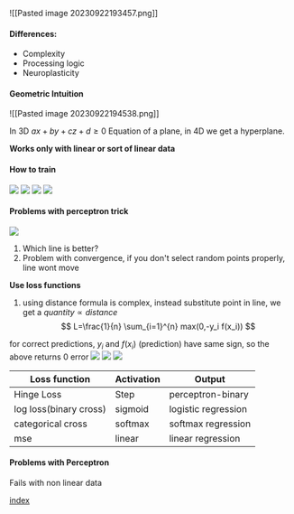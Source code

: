 ![[Pasted image 20230922193457.png]]
#### Differences:
- Complexity
- Processing logic
- Neuroplasticity

#### Geometric Intuition

![[Pasted image 20230922194538.png]]

In 3D
$ax + by + cz + d \geq 0$
Equation of a plane, in 4D we get a hyperplane.

**Works only with linear or sort of linear data**


#### How to train
![](Pasted%20image%2020230922224148.png)
![](Pasted%20image%2020230922224353.png)
![](Pasted%20image%2020230922224609.png)
![](Pasted%20image%2020230923181128.png)
#### Problems with perceptron trick
![](Pasted%20image%2020230922230904.png)
1) Which line is better?
2) Problem with convergence, if you don't select random points properly, line wont move

**Use loss functions**
1) using distance formula is complex, instead substitute point in line, we get a $quantity \propto distance$
$$
L=\frac{1}{n} \sum_{i=1}^{n} max(0,-y_i f(x_i))
$$

for correct predictions, $y_i$ and $f(x_i)$ (prediction) have same sign, so the above returns 0 error 
![](Pasted%20image%2020230923020231.png)
![](Pasted%20image%2020230923020422.png)
![](Pasted%20image%2020230923020541.png)

| Loss function | Activation | Output |
| ------------- | ---------- | ------ |
|    Hinge Loss           |Step            |  perceptron-binary|
|log loss(binary cross)|sigmoid|logistic regression|
|categorical cross|softmax|softmax regression|
|mse|linear|linear regression|


#### Problems with Perceptron

Fails with non linear data



[index](MI/Unit_2/index.md)






